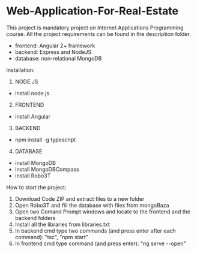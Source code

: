 # Web-Application-For-Real-Estate

This project is mandatory project on Internet Applications Programming course.
All the project requirements can be found in the description folder.

- frontend: Angular 2+ framework
- backend: Express and NodeJS
- database: non-relational MongoDB

Installation:
1. NODE.JS
- install node.js
2. FRONTEND
- install Angular
3. BACKEND
- npm install -g typescript
4. DATABASE
- install MongoDB
- install MongoDBCompass
- install Robo3T

How to start the project:
1) Download Code ZIP and extract files to a new folder
2) Open Robo3T and fill the database with files from mongoBaza
3) Open two Comand Prompt windows and locate to the frontend and the backend folders
4) Install all the libraries from libraries.txt
5) In backend cmd type two commands (and press enter after each command):
"tsc",
"npm start"
6) In frontend cmd type command (and press enter): "ng serve --open"
